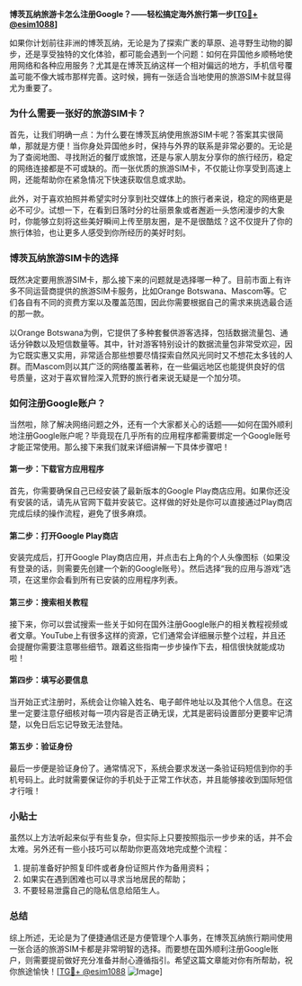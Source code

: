 **博茨瓦纳旅游卡怎么注册Google？——轻松搞定海外旅行第一步[[TG💪+ @esim1088](https://t.me/s/esim1088)]**

如果你计划前往非洲的博茨瓦纳，无论是为了探索广袤的草原、追寻野生动物的脚步，还是享受独特的文化体验，都可能会遇到一个问题：如何在异国他乡顺畅地使用网络和各种应用服务？尤其是在博茨瓦纳这样一个相对偏远的地方，手机信号覆盖可能不像大城市那样完善。这时候，拥有一张适合当地使用的旅游SIM卡就显得尤为重要了。

### 为什么需要一张好的旅游SIM卡？

首先，让我们明确一点：为什么要在博茨瓦纳使用旅游SIM卡呢？答案其实很简单，那就是方便！当你身处异国他乡时，保持与外界的联系是非常必要的。无论是为了查阅地图、寻找附近的餐厅或旅馆，还是与家人朋友分享你的旅行经历，稳定的网络连接都是不可或缺的。而一张优质的旅游SIM卡，不仅能让你享受到高速上网，还能帮助你在紧急情况下快速获取信息或求助。

此外，对于喜欢拍照并希望实时分享到社交媒体上的旅行者来说，稳定的网络更是必不可少。试想一下，在看到日落时分的壮丽景象或者邂逅一头悠闲漫步的大象时，你能够立刻将这些美好瞬间上传至朋友圈，是不是很酷炫？这不仅提升了你的旅行体验，也让更多人感受到你所经历的美好时刻。

### 博茨瓦纳旅游SIM卡的选择

既然决定要用旅游SIM卡，那么接下来的问题就是选择哪一种了。目前市面上有许多不同运营商提供的旅游SIM卡服务，比如Orange Botswana、Mascom等。它们各自有不同的资费方案以及覆盖范围，因此你需要根据自己的需求来挑选最合适的那一款。

以Orange Botswana为例，它提供了多种套餐供游客选择，包括数据流量包、通话分钟数以及短信数量等。其中，针对游客特别设计的数据流量包非常受欢迎，因为它既实惠又实用，非常适合那些想要尽情探索自然风光同时又不想花太多钱的人群。而Mascom则以其广泛的网络覆盖著称，在一些偏远地区也能提供良好的信号质量，这对于喜欢冒险深入荒野的旅行者来说无疑是一个加分项。

### 如何注册Google账户？

当然啦，除了解决网络问题之外，还有一个大家都关心的话题——如何在国外顺利地注册Google账户呢？毕竟现在几乎所有的应用程序都需要绑定一个Google账号才能正常使用。那么接下来我们就来详细讲解一下具体步骤吧！

#### 第一步：下载官方应用程序
首先，你需要确保自己已经安装了最新版本的Google Play商店应用。如果你还没有安装的话，请先从官网下载并安装它。这样做的好处是你可以直接通过Play商店完成后续的操作流程，避免了很多麻烦。

#### 第二步：打开Google Play商店
安装完成后，打开Google Play商店应用，并点击右上角的个人头像图标（如果没有登录的话，则需要先创建一个新的Google账号）。然后选择“我的应用与游戏”选项，在这里你会看到所有已安装的应用程序列表。

#### 第三步：搜索相关教程
接下来，你可以尝试搜索一些关于如何在国外注册Google账户的相关教程视频或者文章。YouTube上有很多这样的资源，它们通常会详细展示整个过程，并且还会提醒你需要注意哪些细节。跟着这些指南一步步操作下去，相信很快就能成功啦！

#### 第四步：填写必要信息
当开始正式注册时，系统会让你输入姓名、电子邮件地址以及其他个人信息。在这里一定要注意仔细核对每一项内容是否正确无误，尤其是密码设置部分更要牢记清楚，以免日后忘记导致无法登陆。

#### 第五步：验证身份
最后一步便是验证身份了。通常情况下，系统会要求发送一条验证码短信到你的手机号码上。此时就需要保证你的手机处于正常工作状态，并且能够接收到国际短信才行哦！

### 小贴士

虽然以上方法听起来似乎有些复杂，但实际上只要按照指示一步步来的话，并不会太难。另外还有一些小技巧可以帮助你更高效地完成整个流程：

1. 提前准备好护照复印件或者身份证照片作为备用资料；
2. 如果实在遇到困难也可以寻求当地居民的帮助；
3. 不要轻易泄露自己的隐私信息给陌生人。

### 总结

综上所述，无论是为了便捷通信还是方便管理个人事务，在博茨瓦纳旅行期间使用一张合适的旅游SIM卡都是非常明智的选择。而要想在国外顺利注册Google账户，则需要提前做好充分准备并耐心遵循指引。希望这篇文章能对你有所帮助，祝你旅途愉快！[[TG💪+ @esim1088](https://t.me/s/esim1088) ![Image](https://i.postimg.cc/4NQfJmqS/Snipaste-2025-05-13-00-14-12.png)]